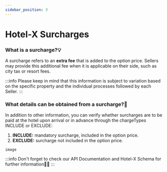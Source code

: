 ```yaml
---
sidebar_position: 3
---
```


# Hotel-X Surcharges

### What is a surcharge?💡
A surcharge refers to an **extra fee** that is added to the option price. Sellers may provide this additional fee when it is applicable on their side, such as city tax or resort fees.

:::info
Please keep in mind that this information is subject to variation based on the specific property and the individual processes followed by each Seller.
:::

### What details can be obtained from a surcharge?🔎
 In addition to other information, you can verify whether surcharges are to be paid at the hotel upon arrival or in advance through the chargeTypes INCLUDE or EXCLUDE:
1. **INCLUDE:**  mandatory surcharge, included in the option price.
1. **EXCLUDE:** surcharge not included in the option price.

 ```
 image
 ```

:::info
Don't forget to check our API Documentation and Hotel-X Schema for further information🚀🌟
:::
 